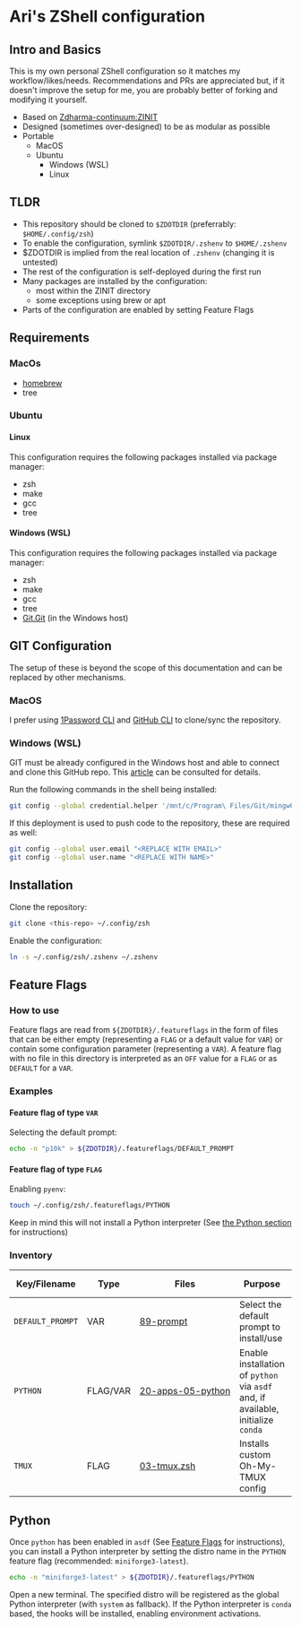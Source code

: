 # Ari's ZShell configuration

## Intro and Basics

This is my own personal ZShell configuration so it matches my workflow/likes/needs.
Recommendations and PRs are appreciated but, if it doesn't improve the setup for me, you are probably better of forking and modifying it yourself.

* Based on [Zdharma-continuum:ZINIT](https://github.com/zdharma-continuum/zinit)
* Designed (sometimes over-designed) to be as modular as possible
* Portable
  * MacOS
  * Ubuntu
    * Windows (WSL)
    * Linux

## TLDR
* This repository should be cloned to `$ZDOTDIR` (preferrably: `$HOME/.config/zsh`)
* To enable the configuration, symlink `$ZDOTDIR/.zshenv` to `$HOME/.zshenv`
* $ZDOTDIR is implied from the real location of `.zshenv` (changing it is untested)
* The rest of the configuration is self-deployed during the first run
* Many packages are installed by the configuration:
  * most within the ZINIT directory
  * some exceptions using brew or apt
* Parts of the configuration are enabled by setting Feature Flags

## Requirements

### MacOs

* [homebrew](https://brew.sh/)
* tree

### Ubuntu

#### Linux

This configuration requires the following packages installed via package manager:
* zsh
* make
* gcc
* tree

#### Windows (WSL)

This configuration requires the following packages installed via package manager:
* zsh
* make
* gcc
* tree
* [Git.Git](https://winget.run/pkg/Git/Git) (in the Windows host)

## GIT Configuration

The setup of these is beyond the scope of this documentation and can be replaced by other mechanisms.

### MacOS

I prefer using [1Password CLI](https://1password.com/downloads/command-line) and [GitHub CLI](https://cli.github.com/) to clone/sync the repository.

### Windows (WSL)

GIT must be already configured in the Windows host and able to connect and clone this GitHub repo.
This [article](https://learn.microsoft.com/en-us/windows/wsl/tutorials/wsl-git) can be consulted for details.

Run the following commands in the shell being installed:
```sh
git config --global credential.helper '/mnt/c/Program\ Files/Git/mingw64/bin/git-credential-manager.exe'
```

If this deployment is used to push code to the repository, these are required as well:
```sh
git config --global user.email "<REPLACE WITH EMAIL>"
git config --global user.name "<REPLACE WITH NAME>"
```

## Installation

Clone the repository:
```sh
git clone <this-repo> ~/.config/zsh
```

Enable the configuration:
```sh
ln -s ~/.config/zsh/.zshenv ~/.zshenv
```

## Feature Flags

### How to use

Feature flags are read from `${ZDOTDIR}/.featureflags` in the form of files that can be either empty (representing a `FLAG` or a default value for `VAR`) or contain some configuration parameter (representing a `VAR`). A feature flag with no file in this directory is interpreted as an `OFF` value for a `FLAG` or as `DEFAULT` for a `VAR`.

### Examples

#### Feature flag of type `VAR`

Selecting the default prompt:
```sh
echo -n "p10k" > ${ZDOTDIR}/.featureflags/DEFAULT_PROMPT
```

#### Feature flag of type `FLAG`

Enabling `pyenv`:
```sh
touch ~/.config/zsh/.featureflags/PYTHON
```

Keep in mind this will not install a Python interpreter (See [the Python section](Python) for instructions)

### Inventory

| Key/Filename | Type | Files | Purpose | Default | Values | Case Sensitivity |
| -- | -- | -- | -- | -- | -- | -- |
| `DEFAULT_PROMPT` | VAR | <nobr>[89-prompt](zshrc.d/89-prompt.zsh)</nobr> | Select the default prompt to install/use | `P10K` | `<EMPTY>`<br/>`P10K`<br/>`STARSHIP`<br/>`DEFAULT` | NO |
| `PYTHON` | FLAG/VAR | <nobr>[20-apps-05-python](zshrc.d/20-apps-05-python.zsh)</nobr> | Enable installation of `python` via `asdf` and, if available, initialize `conda` | OFF | `<EMPTY>`<br/><nobr>`<distro-name>`<nobr/> | N/A |
| `TMUX` | FLAG | <nobr>[03-tmux.zsh](zshrc.d/03-tmux.zsh)<nobr/> | Installs custom Oh-My-TMUX config | OFF | `<EMPTY>` | N/A |

## Python

Once `python` has been enabled in `asdf` (See [Feature Flags](#Feature-Flags) for instructions), you can install a Python interpreter by setting the distro name in the `PYTHON` feature flag (recommended: `miniforge3-latest`).
```sh
echo -n "miniforge3-latest" > ${ZDOTDIR}/.featureflags/PYTHON
```

Open a new terminal.
The specified distro will be registered as the global Python interpreter (with `system` as fallback).
If the Python interpreter is `conda` based, the hooks will be installed, enabling environment activations.
